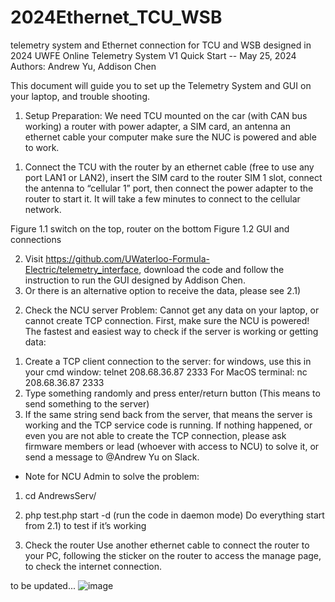 # 2024Ethernet_TCU_WSB
telemetry system and Ethernet connection for TCU and WSB designed in 2024
UWFE Online Telemetry System V1 Quick Start -- May 25, 2024
Authors: Andrew Yu, Addison Chen

This document will guide you to set up the Telemetry System and GUI on your laptop, and trouble shooting.

1.	Setup 
Preparation:
We need TCU mounted on the car (with CAN bus working)
a router with power adapter, a SIM card, an antenna
an ethernet cable
your computer
make sure the NUC is powered and able to work.

1)	Connect the TCU with the router by an ethernet cable (free to use any port LAN1 or LAN2), insert the SIM card to the router SIM 1 slot, connect the antenna to “cellular 1” port, then connect the power adapter to the router to start it. It will take a few minutes to connect to the cellular network.

  
Figure 1.1 switch on the top, router on the bottom
Figure 1.2 GUI and connections

2)	Visit https://github.com/UWaterloo-Formula-Electric/telemetry_interface, download the code and follow the instruction to run the GUI designed by Addison Chen. 
3)	Or there is an alternative option to receive the data, please see 2.1)

2.	Check the NCU server
Problem: Cannot get any data on your laptop, or cannot create TCP connection.
First, make sure the NCU is powered! 
The fastest and easiest way to check if the server is working or getting data:
1)	Create a TCP client connection to the server:
for windows, use this in your cmd window:
telnet 208.68.36.87 2333
For MacOS terminal:
nc 208.68.36.87 2333
2)	Type something randomly and press enter/return button (This means to send something to the server)
3)	If the same string send back from the server, that means the server is working and the TCP service code is running.
If nothing happened, or even you are not able to create the TCP connection, please ask firmware members or lead (whoever with access to NCU) to solve it, or send a message to @Andrew Yu on Slack.

* Note for NCU Admin to solve the problem:
1. cd AndrewsServ/
2. php test.php start -d (run the code in daemon mode)
Do everything start from 2.1) to test if it’s working

3.	Check the router
Use another ethernet cable to connect the router to your PC, following the sticker on the router to access the manage page, to check the internet connection.

to be updated...
![image](https://github.com/AndrewYuzm/2024Ethernet_TCU_WSB/assets/118711557/51491d32-1798-4230-ac20-15a80878d052)
